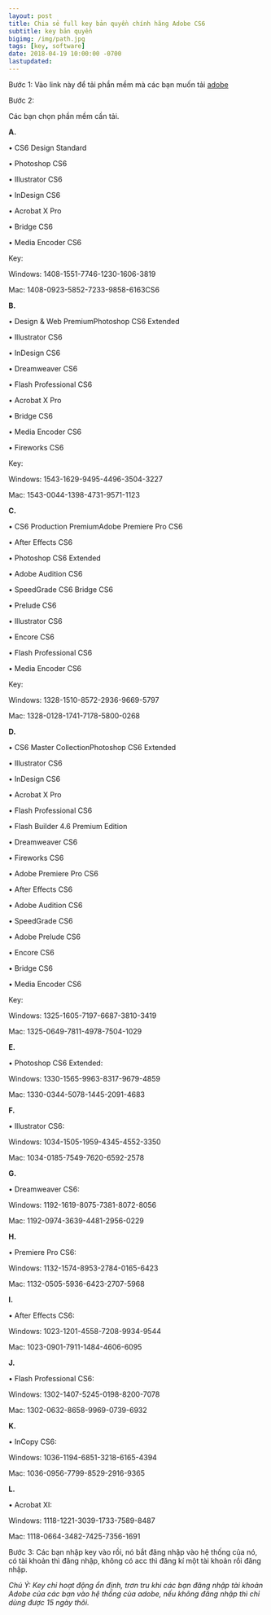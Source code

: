 ```yaml
---
layout: post
title: Chia sẻ full key bản quyền chính hãng Adobe CS6
subtitle: key bản quyền
bigimg: /img/path.jpg
tags: [key, software]
date: 2018-04-19 10:00:00 -0700
lastupdated: 
---
```


Bước 1: Vào link này để tải phần mềm mà các bạn muốn tải [adobe](https://helpx.adobe.com/x-productkb/policy-pricing/cs6-product-downloads.html)

Bước 2: 

Các bạn chọn phần mềm cần tải.

**A.**

•	CS6 Design Standard

•	Photoshop CS6

•	Illustrator CS6

•	InDesign CS6

•	Acrobat X Pro

•	Bridge CS6

•	Media Encoder CS6

Key:

Windows: 1408-1551-7746-1230-1606-3819

Mac: 1408-0923-5852-7233-9858-6163CS6

**B.**

•	Design & Web PremiumPhotoshop CS6 Extended

•	Illustrator CS6

•	InDesign CS6

•	Dreamweaver CS6

•	Flash Professional CS6

•	Acrobat X Pro

•	Bridge CS6

•	Media Encoder CS6

•	Fireworks CS6

Key:

Windows: 1543-1629-9495-4496-3504-3227

Mac: 1543-0044-1398-4731-9571-1123

**C.**

•	CS6 Production PremiumAdobe Premiere Pro CS6

•	After Effects CS6

•	Photoshop CS6 Extended

•	Adobe Audition CS6

•	SpeedGrade CS6 Bridge CS6

•	Prelude CS6

•	Illustrator CS6

•	Encore CS6

•	Flash Professional CS6

•	Media Encoder CS6

Key:

Windows: 1328-1510-8572-2936-9669-5797

Mac: 1328-0128-1741-7178-5800-0268

**D.**

•	CS6 Master CollectionPhotoshop CS6 Extended

•	Illustrator CS6

•	InDesign CS6

•	Acrobat X Pro

•	Flash Professional CS6

•	Flash Builder 4.6 Premium Edition

•	Dreamweaver CS6

•	Fireworks CS6

•	Adobe Premiere Pro CS6

•	After Effects CS6

•	Adobe Audition CS6

•	SpeedGrade CS6

•	Adobe Prelude CS6

•	Encore CS6

•	Bridge CS6

•	Media Encoder CS6

Key:

Windows: 1325-1605-7197-6687-3810-3419

Mac: 1325-0649-7811-4978-7504-1029

**E.**

•	Photoshop CS6 Extended:

Windows: 1330-1565-9963-8317-9679-4859

Mac: 1330-0344-5078-1445-2091-4683

**F.**

•	Illustrator CS6:

Windows: 1034-1505-1959-4345-4552-3350

Mac: 1034-0185-7549-7620-6592-2578

**G.**

•	Dreamweaver CS6:

Windows: 1192-1619-8075-7381-8072-8056

Mac: 1192-0974-3639-4481-2956-0229

**H.**

•	Premiere Pro CS6:

Windows: 1132-1574-8953-2784-0165-6423

Mac: 1132-0505-5936-6423-2707-5968

**I.**

•	After Effects CS6:

Windows: 1023-1201-4558-7208-9934-9544

Mac: 1023-0901-7911-1484-4606-6095

**J.**

•	Flash Professional CS6:

Windows: 1302-1407-5245-0198-8200-7078

Mac: 1302-0632-8658-9969-0739-6932

**K.**

•	InCopy CS6:

Windows: 1036-1194-6851-3218-6165-4394

Mac: 1036-0956-7799-8529-2916-9365

**L.**

•	Acrobat XI:

Windows: 1118-1221-3039-1733-7589-8487

Mac: 1118-0664-3482-7425-7356-1691

Bước 3: Các bạn nhập key vào rồi, nó bắt đăng nhập vào hệ thống của nó, có tài khoản thì đăng nhập, không có acc thì đăng kí một tài khoản rồi đăng nhập.

*Chú Ý: Key chỉ hoạt động ổn định, trơn tru khi các bạn đăng nhập tài khoản Adobe của các bạn vào hệ thống của adobe, nếu không đăng nhập thì chỉ dùng được 15 ngày thôi.*

<div id="fb-root"></div>
<script>(function(d, s, id) {
  var js, fjs = d.getElementsByTagName(s)[0];
  if (d.getElementById(id)) return;
  js = d.createElement(s); js.id = id;
  js.src = 'https://connect.facebook.net/vi_VN/sdk.js#xfbml=1&version=v2.12';
  fjs.parentNode.insertBefore(js, fjs);
}(document, 'script', 'facebook-jssdk'));</script>

<div class="fb-comments" data-href="https://github.com/tha1982/tha1982.github.io/edit/master/_posts/2018-04-19-adobe.md" data-numposts="5"></div>
